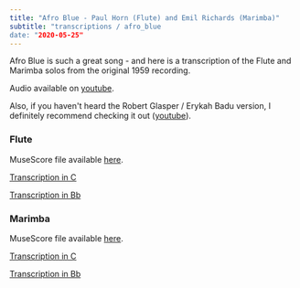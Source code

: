 ```yaml
---
title: "Afro Blue - Paul Horn (Flute) and Emil Richards (Marimba)"
subtitle: "transcriptions / afro_blue
date: "2020-05-25"
---
```


Afro Blue is such a great song - and here is a transcription of the Flute and Marimba solos from the original 1959 recording.

Audio available on [youtube](https://www.youtube.com/watch?v=YbE7jf_Hp5w).

Also, if you haven't heard the Robert Glasper / Erykah Badu version, I definitely recommend checking it out ([youtube](https://www.youtube.com/watch?v=H_hT61-E5kg)).

### Flute

MuseScore file available [here](https://musescore.com/user/14974706/scores/6181413).

[Transcription in C](/static/afro_blue_flute_c.pdf)

[Transcription in Bb](/static/afro_blue_flute_bb.pdf)

### Marimba

MuseScore file available [here](https://musescore.com/user/14974706/scores/6181408).

[Transcription in C](/static/afro_blue_marimba_c.pdf)

[Transcription in Bb](/static/afro_blue_marimba_bb.pdf)
